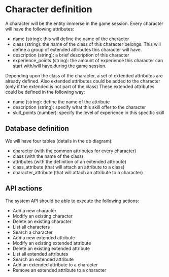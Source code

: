# Character definition

A character will be the entity immerse in the game session.
Every character will have the following attributes:

 - name (string): this will define the name of the character
 - class (string): the name of the class of this  character belongs. This will define a group of extended attributes this character will have.
 - description (string): a brief description of this character
 - experience_points (string): the amount of experience this character can start with/will have during the game session.

Depending upon the class of the character, a set of extended attributes are already defined.
Also extended attributes could be added to the character (only if the extended is not part of the class)
These extended attributes could be defined in the following way:

 - name (string): define the name of the attribute
 - description (string): specify what this skill offer to the character
 - skill_points (number): specify the level of experience in this specific skill

## Database definition

We will have four tables (details in the db diagram):

 - character (with the common attributes for every character)
 - class (with the name of the class)
 - attributes (with the definition of an extended attribute)
 - class_attribute (that will attach an attribute to a class)
 - character_attribute (that will attach an attribute to a character)

## API actions

The system API should be able to execute the following actions:

 - Add a new character
 - Modify an existing character
 - Delete an existing character
 - List all characters
 - Search a character
 - Add a new extended attribute
 - Modify an existing extended attribute
 - Delete an existing extended attribute
 - List all extended attributes
 - Search an extended attribute
 - Add an extended attribute to a character
 - Remove an extended attribute to a character